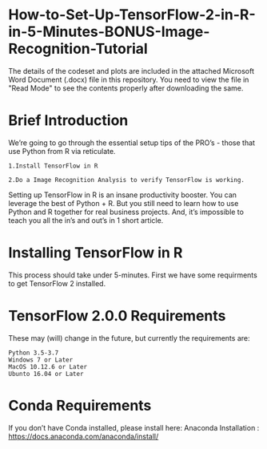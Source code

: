 # How-to-Set-Up-TensorFlow-2-in-R-in-5-Minutes-BONUS-Image-Recognition-Tutorial

The details of the codeset and plots are included in the attached Microsoft Word Document (.docx) file in this repository. 
You need to view the file in "Read Mode" to see the contents properly after downloading the same.

Brief Introduction
===================

We’re going to go through the essential setup tips of the PRO’s - those that use Python from R via reticulate.

    1.Install TensorFlow in R

    2.Do a Image Recognition Analysis to verify TensorFlow is working.
    
Setting up TensorFlow in R is an insane productivity booster. You can leverage the best of Python + R. But you still need to learn how to use Python and R together for real business projects. And, it’s impossible to teach you all the in’s and out’s in 1 short article.

Installing TensorFlow in R
=============================

This process should take under 5-minutes. First we have some requirments to get TensorFlow 2 installed.

TensorFlow 2.0.0 Requirements
==============================

These may (will) change in the future, but currently the requirements are:

    Python 3.5-3.7
    Windows 7 or Later
    MacOS 10.12.6 or Later
    Ubunto 16.04 or Later
    
Conda Requirements
===================
If you don’t have Conda installed, please install here: Anaconda Installation : https://docs.anaconda.com/anaconda/install/
